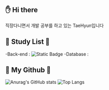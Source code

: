 :hand: Hi there
-
직장다니면서 개발 공부를 하고 있는 TaeHyun입니다

:running: Study List :running:
-
 -Back-end : ![Static Badge](https://img.shields.io/badge/Python-%233776AB?style=flat-square&logo=Python&logoColor=%23FFFFFF)
 -Database : 
 
:hatching_chick: My Github :hatching_chick:
-

![Anurag's GitHub stats](https://github-readme-stats.vercel.app/api?username=boiled-music&show_icons=true&theme=onedark)
![Top Langs](https://github-readme-stats.vercel.app/api/top-langs/?username=boiled-music&show_icons=true&theme=onedark)
